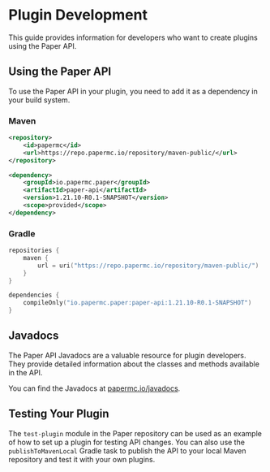 # Plugin Development

This guide provides information for developers who want to create plugins using the Paper API.

## Using the Paper API

To use the Paper API in your plugin, you need to add it as a dependency in your build system.

### Maven

```xml
<repository>
    <id>papermc</id>
    <url>https://repo.papermc.io/repository/maven-public/</url>
</repository>

<dependency>
    <groupId>io.papermc.paper</groupId>
    <artifactId>paper-api</artifactId>
    <version>1.21.10-R0.1-SNAPSHOT</version>
    <scope>provided</scope>
</dependency>
```

### Gradle

```kotlin
repositories {
    maven {
        url = uri("https://repo.papermc.io/repository/maven-public/")
    }
}

dependencies {
    compileOnly("io.papermc.paper:paper-api:1.21.10-R0.1-SNAPSHOT")
}
```

## Javadocs

The Paper API Javadocs are a valuable resource for plugin developers. They provide detailed information about the classes and methods available in the API.

You can find the Javadocs at [papermc.io/javadocs](https://papermc.io/javadocs/).

## Testing Your Plugin

The `test-plugin` module in the Paper repository can be used as an example of how to set up a plugin for testing API changes. You can also use the `publishToMavenLocal` Gradle task to publish the API to your local Maven repository and test it with your own plugins.

